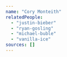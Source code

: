 ```yaml
---
name: "Cory Monteith"
relatedPeople:
  - "justin-bieber"
  - "ryan-gosling"
  - "michael-buble"
  - "vanilla-ice"
sources: []
---
```


